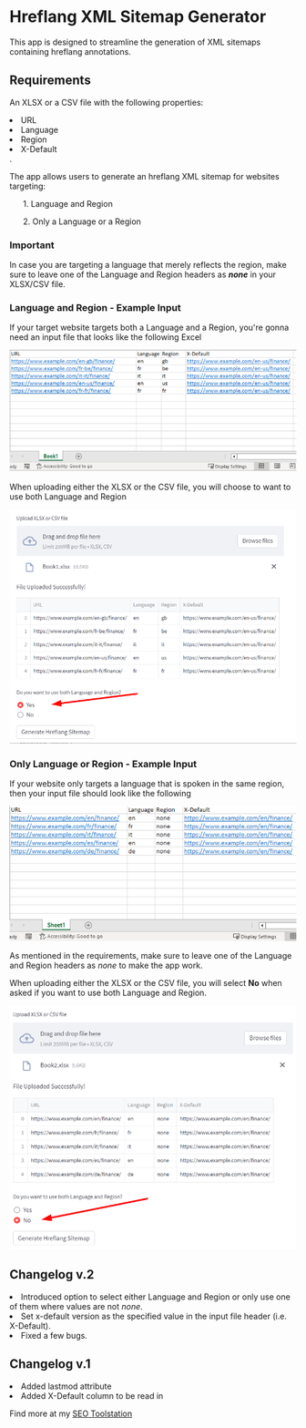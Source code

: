 # Hreflang XML Sitemap Generator

This app is designed to streamline the generation of XML sitemaps containing hreflang annotations.

## Requirements
An XLSX or a CSV file with the following properties: 

<li> 
  URL
</li>
<li>
  Language
</li> 
<li>
  Region
</li>
<li>
  X-Default
</li>.

The app allows users to generate an hreflang XML sitemap for websites targeting:

<ul>
  1. Language and Region
</ul>
<ul>
  2. Only a Language or a Region
</ul>

### Important
In case you are targeting a language that merely reflects the region, make sure to leave one of the Language and Region headers as <i><b>none</b></i> in your XLSX/CSV file.

### Language and Region - Example Input

If your target website targets both a Language and a Region, you're gonna need an input file that looks like the following Excel

<picture>
  <source media="(prefers-color-scheme: dark)" srcset="https://github.com/simodepth96/hreflang-xml-sitemap/blob/e00fe36c874ab990041e89c4eef423e529d89650/both%20input.png">
  <source media="(prefers-color-scheme: light)" srcset="https://github.com/simodepth96/hreflang-xml-sitemap/blob/e00fe36c874ab990041e89c4eef423e529d89650/both%20input.png">
  <img
    alt=""
    src="https://github.com/simodepth96/hreflang-xml-sitemap/blob/e00fe36c874ab990041e89c4eef423e529d89650/both%20input.png"
    style="max-width: 100%; height: auto;">
</picture>


When uploading either the XLSX or the CSV file, you will choose to want to use both Language and Region


<picture>
  <source media="(prefers-color-scheme: dark)" srcset="https://github.com/simodepth96/hreflang-xml-sitemap/blob/525c5c398833d648ac5581ed9ee27a14eb1d89ad/both.png">
  <source media="(prefers-color-scheme: light)" srcset="https://github.com/simodepth96/hreflang-xml-sitemap/blob/525c5c398833d648ac5581ed9ee27a14eb1d89ad/both.png">
  <img alt="" src="https://github.com/simodepth96/hreflang-xml-sitemap/blob/525c5c398833d648ac5581ed9ee27a14eb1d89ad/both.png"
    style="max-width: 100%; height: auto;">
</picture>

### Only Language or Region - Example Input

If your website only targets a language that is spoken in the same region, then your input file should look like the following

<picture>
  <source media="(prefers-color-scheme: dark)" srcset="https://github.com/simodepth96/hreflang-xml-sitemap/blob/821c8bace9ba3d323db31702fd155c7891642385/none%20input.png">
  <source media="(prefers-color-scheme: light)" srcset="https://github.com/simodepth96/hreflang-xml-sitemap/blob/821c8bace9ba3d323db31702fd155c7891642385/none%20input.png">
  <img alt="" src="https://github.com/simodepth96/hreflang-xml-sitemap/blob/821c8bace9ba3d323db31702fd155c7891642385/none%20input.png"
    style="max-width: 100%; height: auto;">
</picture>

As mentioned in the requirements, make sure to leave one of the Language and Region headers as <i>none</i> to make the app work. 

When uploading either the XLSX or the CSV file, you will select <b>No</b> when asked if you want to use both Language and Region.

<picture>
  <source media="(prefers-color-scheme: dark)" srcset="https://github.com/simodepth96/hreflang-xml-sitemap/blob/821c8bace9ba3d323db31702fd155c7891642385/none.png">
  <source media="(prefers-color-scheme: light)" srcset="https://github.com/simodepth96/hreflang-xml-sitemap/blob/821c8bace9ba3d323db31702fd155c7891642385/none.png">
  <img alt="" src="https://github.com/simodepth96/hreflang-xml-sitemap/blob/821c8bace9ba3d323db31702fd155c7891642385/none.png"
    style="max-width: 100%; height: auto;">
</picture>



## Changelog v.2

<li>
  Introduced option to select either Language and Region or only use one of them where values are not <i>none</i>. 
</li>
<li>
  Set x-default version as the specified value in the input file header (i.e. X-Default).
</li> 
<li> 
  Fixed a few bugs.
</li> 



## Changelog v.1

<li>
  Added lastmod attribute
</li> 
<li> 
  Added X-Default column to be read in
</li> 

Find more at my [SEO Toolstation]([https://seodepths.com/tools-for-seo/)
